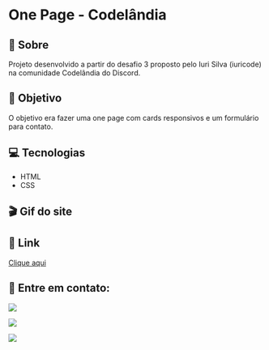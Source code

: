 # One Page - Codelândia

<h2>📝 Sobre</h2>
<p>Projeto desenvolvido a partir do desafio 3 proposto pelo Iuri Silva (iuricode) na comunidade Codelândia do Discord.</p>
 
<h2>🎯 Objetivo</h2>
<p>O objetivo era fazer uma one page com cards responsivos e um formulário para contato.</p>

<h2>💻 Tecnologias</h2>
<ul>
    <li>HTML</li>
    <li>CSS</li>
</ul>

<h2>🎬 Gif do site</h2>
<!-- <img src="./github/gif-blog.gif" alt="Gif do site"> -->

<h2>🔗 Link</h2>
<p><a href="" target="_blank">Clique aqui</a></p>

<h2>📧 Entre em contato:</h2>
  <p><a href="mailto:brunasatiro@outlook.com" target="_blank"><img src="https://img.shields.io/badge/Microsoft_Outlook-0078D4?style=for-the-badge&logo=microsoft-outlook&logoColor=white" target="_blank"></a></p>
  <p><a href="https://www.instagram.com/bru.satiro/" target="_blank"><img src="https://img.shields.io/badge/-Instagram-%23E4405F?style=for-the-badge&logo=instagram&logoColor=white" target="_blank"></a></p>
  <p><a href="https://www.linkedin.com/in/bruna-satiro/" target="_blank"><img src="https://img.shields.io/badge/-LinkedIn-%230077B5?style=for-the-badge&logo=linkedin&logoColor=white" target="_blank"></a></p>

